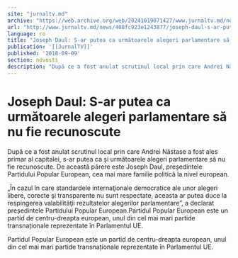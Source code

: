 ```yaml
---
site: "jurnaltv.md"
archive: "https://web.archive.org/web/20241019071427/www.jurnaltv.md/news/408fc923e1243877/joseph-daul-s-ar-putea-ca-urmatoarele-alegeri-parlamentare-sa-nu-fie-recunoscute.html?fbclid=IwAR26iyNw_X6DsOVAPJoykjWwayvgmU_goCnfv6ZiBW-_-nPOStZSP4x6Qx4"
url: "http://www.jurnaltv.md/news/408fc923e1243877/joseph-daul-s-ar-putea-ca-urmatoarele-alegeri-parlamentare-sa-nu-fie-recunoscute.html"
language: ro
title: "Joseph Daul: S-ar putea ca următoarele alegeri parlamentare să nu fie recunoscute"
publication: '[[JurnalTV]]'
published: '2018-09-09'
section: novosti
description: "După ce a fost anulat scrutinul local prin care Andrei Năstase a fost ales primar al capitalei, s-ar putea ca și următoarele alegeri parlamentare să nu fie recunoscute. De această părere este Joseph Daul, președintele Partidului Popular European, cea mai mare familie politică la nivel european."
---
```


# Joseph Daul: S-ar putea ca următoarele alegeri parlamentare să nu fie recunoscute

După ce a fost anulat scrutinul local prin care Andrei Năstase a fost ales primar al capitalei, s-ar putea ca și următoarele alegeri parlamentare să nu fie recunoscute. De această părere este Joseph Daul, președintele Partidului Popular European, cea mai mare familie politică la nivel european.

„În cazul în care standardele internaţionale democratice ale unor alegeri libere, corecte şi transparente nu sunt respectate, aceasta ar putea duce la respingerea valabilităţii rezultatelor alegerilor parlamentare”, a declarat președintele Partidului Popular European.Partidul Popular European este un partid de centru-dreapta european, unul din cel mai mari partide transnaționale reprezentate în Parlamentul UE.

Partidul Popular European este un partid de centru-dreapta european, unul din cel mai mari partide transnaționale reprezentate în Parlamentul UE.